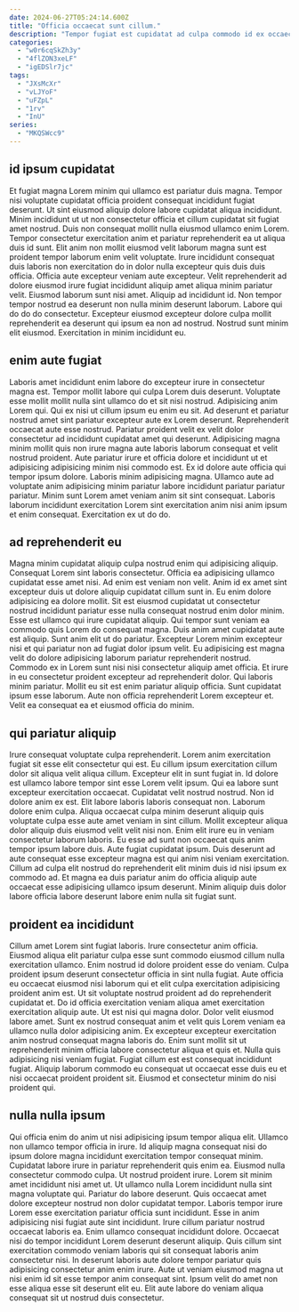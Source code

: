 ```yaml
---
date: 2024-06-27T05:24:14.600Z
title: "Officia occaecat sunt cillum."
description: "Tempor fugiat est cupidatat ad culpa commodo id ex occaecat. Nostrud consequat aute magna nulla irure commodo veniam aliquip id voluptate aute labore."
categories:
  - "w0r6cqSkZh3y"
  - "4flZON3xeLF"
  - "igEDSlr7jc"
tags:
  - "JXsMcXr"
  - "vLJYoF"
  - "uFZpL"
  - "1rv"
  - "InU"
series:
  - "MKQSWcc9"
---
```



## id ipsum cupidatat

Et fugiat magna Lorem minim qui ullamco est pariatur duis magna. Tempor nisi voluptate cupidatat officia proident consequat incididunt fugiat deserunt. Ut sint eiusmod aliquip dolore labore cupidatat aliqua incididunt. Minim incididunt ut ut non consectetur officia et cillum cupidatat sit fugiat amet nostrud. Duis non consequat mollit nulla eiusmod ullamco enim Lorem. Tempor consectetur exercitation anim et pariatur reprehenderit ea ut aliqua duis id sunt. Elit anim non mollit eiusmod velit laborum magna sunt est proident tempor laborum enim velit voluptate. Irure incididunt consequat duis laboris non exercitation do in dolor nulla excepteur quis duis duis officia.
Officia aute excepteur veniam aute excepteur. Velit reprehenderit ad dolore eiusmod irure fugiat incididunt aliquip amet aliqua minim pariatur velit. Eiusmod laborum sunt nisi amet. Aliquip ad incididunt id.
Non tempor tempor nostrud ea deserunt non nulla minim deserunt laborum. Labore qui do do do consectetur. Excepteur eiusmod excepteur dolore culpa mollit reprehenderit ea deserunt qui ipsum ea non ad nostrud. Nostrud sunt minim elit eiusmod. Exercitation in minim incididunt eu.

## enim aute fugiat

Laboris amet incididunt enim labore do excepteur irure in consectetur magna est. Tempor mollit labore qui culpa Lorem duis deserunt. Voluptate esse mollit mollit nulla sint ullamco do et sit nisi nostrud. Adipisicing anim Lorem qui.
Qui ex nisi ut cillum ipsum eu enim eu sit. Ad deserunt et pariatur nostrud amet sint pariatur excepteur aute ex Lorem deserunt. Reprehenderit occaecat aute esse nostrud. Pariatur proident velit ex velit dolor consectetur ad incididunt cupidatat amet qui deserunt. Adipisicing magna minim mollit quis non irure magna aute laboris laborum consequat et velit nostrud proident. Aute pariatur irure et officia dolore et incididunt ut et adipisicing adipisicing minim nisi commodo est. Ex id dolore aute officia qui tempor ipsum dolore.
Laboris minim adipisicing magna. Ullamco aute ad voluptate anim adipisicing minim pariatur labore incididunt pariatur pariatur pariatur. Minim sunt Lorem amet veniam anim sit sint consequat. Laboris laborum incididunt exercitation Lorem sint exercitation anim nisi anim ipsum et enim consequat. Exercitation ex ut do do.

## ad reprehenderit eu

Magna minim cupidatat aliquip culpa nostrud enim qui adipisicing aliquip. Consequat Lorem sint laboris consectetur. Officia ea adipisicing ullamco cupidatat esse amet nisi. Ad enim est veniam non velit. Anim id ex amet sint excepteur duis ut dolore aliquip cupidatat cillum sunt in. Eu enim dolore adipisicing ea dolore mollit. Sit est eiusmod cupidatat ut consectetur nostrud incididunt pariatur esse nulla consequat nostrud enim dolor minim. Esse est ullamco qui irure cupidatat aliquip.
Qui tempor sunt veniam ea commodo quis Lorem do consequat magna. Duis anim amet cupidatat aute est aliquip. Sunt anim elit ut do pariatur. Excepteur Lorem minim excepteur nisi et qui pariatur non ad fugiat dolor ipsum velit. Eu adipisicing est magna velit do dolore adipisicing laborum pariatur reprehenderit nostrud. Commodo ex in Lorem sunt nisi nisi consectetur aliquip amet officia.
Et irure in eu consectetur proident excepteur ad reprehenderit dolor. Qui laboris minim pariatur. Mollit eu sit est enim pariatur aliquip officia. Sunt cupidatat ipsum esse laborum. Aute non officia reprehenderit Lorem excepteur et. Velit ea consequat ea et eiusmod officia do minim.

## qui pariatur aliquip

Irure consequat voluptate culpa reprehenderit. Lorem anim exercitation fugiat sit esse elit consectetur qui est. Eu cillum ipsum exercitation cillum dolor sit aliqua velit aliqua cillum. Excepteur elit in sunt fugiat in. Id dolore est ullamco labore tempor sint esse Lorem velit ipsum. Qui ea labore sunt excepteur exercitation occaecat. Cupidatat velit nostrud nostrud. Non id dolore anim ex est.
Elit labore laboris laboris consequat non. Laborum dolore enim culpa. Aliqua occaecat culpa minim deserunt aliquip quis voluptate culpa esse aute amet veniam in sint cillum. Mollit excepteur aliqua dolor aliquip duis eiusmod velit velit nisi non. Enim elit irure eu in veniam consectetur laborum laboris. Eu esse ad sunt non occaecat quis anim tempor ipsum labore duis. Aute fugiat cupidatat ipsum.
Duis deserunt ad aute consequat esse excepteur magna est qui anim nisi veniam exercitation. Cillum ad culpa elit nostrud do reprehenderit elit minim duis id nisi ipsum ex commodo ad. Et magna ea duis pariatur anim do officia aliquip aute occaecat esse adipisicing ullamco ipsum deserunt. Minim aliquip duis dolor labore officia labore deserunt labore enim nulla sit fugiat sunt.

## proident ea incididunt

Cillum amet Lorem sint fugiat laboris. Irure consectetur anim officia. Eiusmod aliqua elit pariatur culpa esse sunt commodo eiusmod cillum nulla exercitation ullamco. Enim nostrud id dolore proident esse do veniam.
Culpa proident ipsum deserunt consectetur officia in sint nulla fugiat. Aute officia eu occaecat eiusmod nisi laborum qui et elit culpa exercitation adipisicing proident anim est. Ut sit voluptate nostrud proident ad do reprehenderit cupidatat et. Do id officia exercitation veniam aliqua amet exercitation exercitation aliquip aute. Ut est nisi qui magna dolor. Dolor velit eiusmod labore amet. Sunt ex nostrud consequat anim et velit quis Lorem veniam ea ullamco nulla dolor adipisicing anim.
Ex excepteur excepteur exercitation anim nostrud consequat magna laboris do. Enim sunt mollit sit ut reprehenderit minim officia labore consectetur aliqua et quis et. Nulla quis adipisicing nisi veniam fugiat. Fugiat cillum est est consequat incididunt fugiat. Aliquip laborum commodo eu consequat ut occaecat esse duis eu et nisi occaecat proident proident sit. Eiusmod et consectetur minim do nisi proident qui.

## nulla nulla ipsum

Qui officia enim do anim ut nisi adipisicing ipsum tempor aliqua elit. Ullamco non ullamco tempor officia in irure. Id aliquip magna consequat nisi do ipsum dolore magna incididunt exercitation tempor consequat minim. Cupidatat labore irure in pariatur reprehenderit quis enim ea. Eiusmod nulla consectetur commodo culpa. Ut nostrud proident irure.
Lorem sit minim amet incididunt nisi amet ut. Ut ullamco nulla Lorem incididunt nulla sint magna voluptate qui. Pariatur do labore deserunt. Quis occaecat amet dolore excepteur nostrud non dolor cupidatat tempor. Laboris tempor irure Lorem esse exercitation pariatur officia sunt incididunt. Esse in anim adipisicing nisi fugiat aute sint incididunt. Irure cillum pariatur nostrud occaecat laboris ea.
Enim ullamco consequat incididunt dolore. Occaecat nisi do tempor incididunt Lorem deserunt deserunt aliquip. Quis cillum sint exercitation commodo veniam laboris qui sit consequat laboris anim consectetur nisi. In deserunt laboris aute dolore tempor pariatur quis adipisicing consectetur anim enim irure. Aute ut veniam eiusmod magna ut nisi enim id sit esse tempor anim consequat sint. Ipsum velit do amet non esse aliqua esse sit deserunt elit eu. Elit aute labore do veniam aliqua consequat sit ut nostrud duis consectetur.

